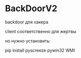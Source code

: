 # BackDoorV2
backdoor для хакера

client соответственно для жертвы

но нужно установить:

pip install pyscreeze   pywin32   WMI
